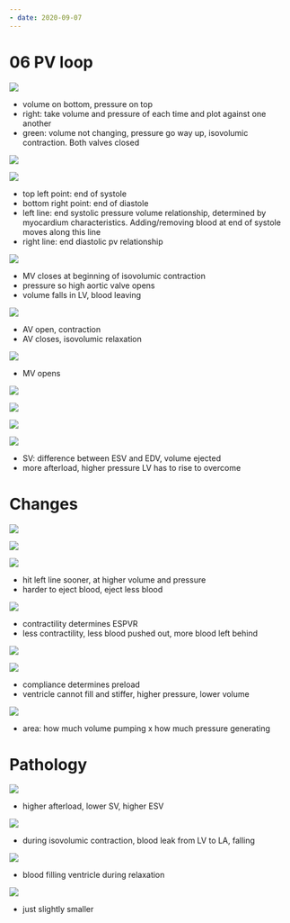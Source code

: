 ```yaml
---
- date: 2020-09-07
---
```


# 06 PV loop

<!-- Time and volume pressure loop. PV loop normal -->

![](https://photos.thisispiggy.com/file/wikiFiles/btBwLmG.jpg)

- volume on bottom, pressure on top
- right: take volume and pressure of each time and plot against one another
- green: volume not changing, pressure go way up, isovolumic contraction. Both valves closed

![](https://photos.thisispiggy.com/file/wikiFiles/vm8RGQX.jpg)

![](https://photos.thisispiggy.com/file/wikiFiles/FFtwl3z.jpg)

- top left point: end of systole
- bottom right point: end of diastole
- left line: end systolic pressure volume relationship, determined by myocardium characteristics. Adding/removing blood at end of systole moves along this line
- right line: end diastolic pv relationship

![](https://photos.thisispiggy.com/file/wikiFiles/S8owUdn.jpg)

- MV closes at beginning of isovolumic contraction
- pressure so high aortic valve opens
- volume falls in LV, blood leaving

![](https://photos.thisispiggy.com/file/wikiFiles/djb02oP.jpg)

- AV open, contraction
- AV closes, isovolumic relaxation

![](https://photos.thisispiggy.com/file/wikiFiles/ZDf4DZO.jpg)

- MV opens

![](https://photos.thisispiggy.com/file/wikiFiles/69oLcWS.jpg)

![](https://photos.thisispiggy.com/file/wikiFiles/SsIaqpy.jpg)

![](https://photos.thisispiggy.com/file/wikiFiles/Wjs27Lh.jpg)

![](https://photos.thisispiggy.com/file/wikiFiles/AnR0dgE.jpg)

- SV: difference between ESV and EDV, volume ejected
- more afterload, higher pressure LV has to rise to overcome

# Changes

<!-- preload change and PV -->

![](https://photos.thisispiggy.com/file/wikiFiles/ajiJ8m0.jpg)

![](https://photos.thisispiggy.com/file/wikiFiles/lwzKsoY.jpg)

<!-- afterload changes and PV -->

![](https://photos.thisispiggy.com/file/wikiFiles/TUDtdyu.jpg)

- hit left line sooner, at higher volume and pressure
- harder to eject blood, eject less blood

<!-- contractility changes and PV -->

![](https://photos.thisispiggy.com/file/wikiFiles/VdNGpwW.jpg)

- contractility determines ESPVR
- less contractility, less blood pushed out, more blood left behind

![](https://photos.thisispiggy.com/file/wikiFiles/osPzLSd.jpg)

<!-- compliance changes and PV -->

![](https://photos.thisispiggy.com/file/wikiFiles/wVp3dBM.jpg)

- compliance determines preload
- ventricle cannot fill and stiffer, higher pressure, lower volume

<!-- work of heart and PV -->

![](https://photos.thisispiggy.com/file/wikiFiles/SehoKn1.jpg)

- area: how much volume pumping x how much pressure generating

# Pathology

<!-- PV loop aortic and mitral stenosis, regurg -->

![](https://photos.thisispiggy.com/file/wikiFiles/rWHJoaI.jpg)

- higher afterload, lower SV, higher ESV

![](https://photos.thisispiggy.com/file/wikiFiles/qn6LNYK.jpg)

- during isovolumic contraction, blood leak from LV to LA, falling

![](https://photos.thisispiggy.com/file/wikiFiles/ry72f30.jpg)

- blood filling ventricle during relaxation

![](https://photos.thisispiggy.com/file/wikiFiles/lMNpHpA.jpg)

- just slightly smaller
